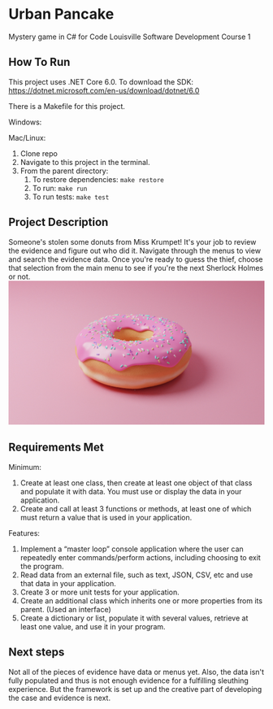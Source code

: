 # Urban Pancake
Mystery game in C# for Code Louisville Software Development Course 1

## How To Run
This project uses .NET Core 6.0. To download the SDK: https://dotnet.microsoft.com/en-us/download/dotnet/6.0

There is a Makefile for this project.

Windows:

Mac/Linux:
1. Clone repo
1. Navigate to this project in the terminal.
1. From the parent directory:
    1. To restore dependencies: `make restore`
    1. To run: `make run`
    1. To run tests: `make test`


## Project Description
Someone's stolen some donuts from Miss Krumpet! It's your job to review the evidence and figure out who did it. Navigate through the menus to view and search the evidence data. Once you're ready to guess the thief, choose that selection from the main menu to see if you're the next Sherlock Holmes or not.
![Pink donut](pink_donut.jpg)

## Requirements Met
Minimum:
1. Create at least one class, then create at least one object of that class and populate it with data. You must use or display the data in your application.
1. Create and call at least 3 functions or methods, at least one of which must return a value that is used in your application.

Features:
1. Implement a “master loop” console application where the user can repeatedly enter commands/perform actions, including choosing to exit the program.
1. Read data from an external file, such as text, JSON, CSV, etc and use that data in your application.
1. Create 3 or more unit tests for your application.
1. Create an additional class which inherits one or more properties from its parent. (Used an interface)
1. Create a dictionary or list, populate it with several values, retrieve at least one value, and use it in your program.

## Next steps
Not all of the pieces of evidence have data or menus yet. Also, the data isn't fully populated and thus is not enough evidence for a fulfilling sleuthing experience. But the framework is set up and the creative part of developing the case and evidence is next.
